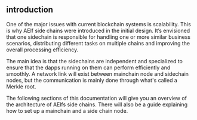 ## introduction

One of the major issues with current blockchain systems is scalability. This is why AElf side chains were introduced in the initial design. It’s envisioned that one sidechain is responsible for handling one or more similar business scenarios, distributing different tasks on multiple chains and improving the overall processing efficiency.

The main idea is that the sidechains are independent and specialized to ensure that the dapps running on them can perform efficiently and smoothly. A network link will exist between mainchain node and sidechain nodes, but the communication is mainly done through what's called a Merkle root.

The following sections of this documentation will give you an overview of the architecture of AElfs side chains. There will also be a guide explaining how to set up a mainchain and a side chain node.


